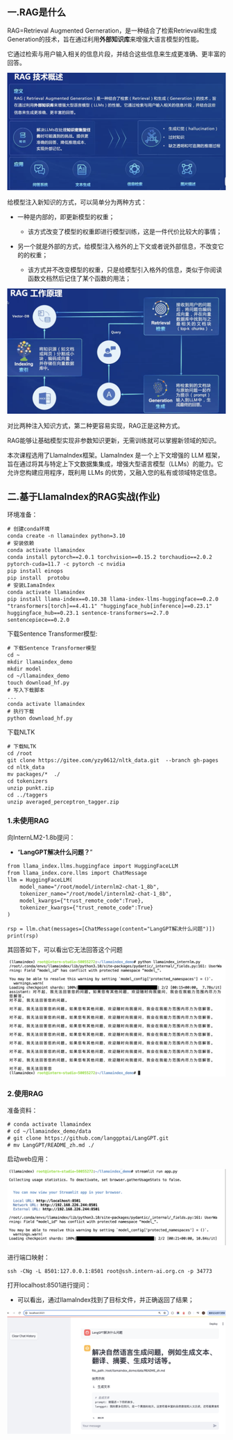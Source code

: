 



## 一.RAG是什么

RAG=Retrieval Augmented Gerneration，是一种结合了检索Retrieval和生成Generation的技术，旨在通过利用**外部知识库**来增强大语言模型的性能。

它通过检索与用户输入相关的信息片段，并结合这些信息来生成更准确、更丰富的回答。

![](./RAG概述.png)



给模型注入新知识的方式，可以简单分为两种方式：

* 一种是内部的，即更新模型的权重；
  * 该方式改变了模型的权重即进行模型训练，这是一件代价比较大的事情；

* 另一个就是外部的方式，给模型注入格外的上下文或者说外部信息，不改变它的的权重；
  * 该方式并不改变模型的权重，只是给模型引入格外的信息，类似于你阅读函数文档然后记住了某个函数的用法；


![](./RAG工作原理.png)



对比两种注入知识方式，第二种更容易实现，RAG正是这种方式。

RAG能够让基础模型实现非参数知识更新，无需训练就可以掌握新领域的知识。

本次课程选用了LlamaIndex框架。LlamaIndex 是一个上下文增强的 LLM 框架，旨在通过将其与特定上下文数据集集成，增强大型语言模型（LLMs）的能力。它允许您构建应用程序，既利用 LLMs 的优势，又融入您的私有或领域特定信息。



## 二.基于LIamaIndex的RAG实战(作业)

环境准备：

```
# 创建conda环境
conda create -n llamaindex python=3.10
# 安装依赖
conda activate llamaindex
conda install pytorch==2.0.1 torchvision==0.15.2 torchaudio==2.0.2 pytorch-cuda=11.7 -c pytorch -c nvidia
pip install einops
pip install  protobu
# 安装LIamaIndex
conda activate llamaindex
pip install llama-index==0.10.38 llama-index-llms-huggingface==0.2.0 "transformers[torch]==4.41.1" "huggingface_hub[inference]==0.23.1" huggingface_hub==0.23.1 sentence-transformers==2.7.0 sentencepiece==0.2.0
```

下载Sentence Transformer模型:

```
# 下载Sentence Transformer模型
cd ~
mkdir llamaindex_demo
mkdir model
cd ~/llamaindex_demo
touch download_hf.py
# 写入下载脚本
...
conda activate llamaindex
# 执行下载 
python download_hf.py
```

下载NLTK

```
# 下载NLTK
cd /root
git clone https://gitee.com/yzy0612/nltk_data.git  --branch gh-pages
cd nltk_data
mv packages/*  ./
cd tokenizers
unzip punkt.zip
cd ../taggers
unzip averaged_perceptron_tagger.zip
```

### 1.未使用RAG

向InternLM2-1.8b提问：

* “**LangGPT解决什么问题？**”

```
from llama_index.llms.huggingface import HuggingFaceLLM
from llama_index.core.llms import ChatMessage
llm = HuggingFaceLLM(
    model_name="/root/model/internlm2-chat-1_8b",
    tokenizer_name="/root/model/internlm2-chat-1_8b",
    model_kwargs={"trust_remote_code":True},
    tokenizer_kwargs={"trust_remote_code":True}
)

rsp = llm.chat(messages=[ChatMessage(content="LangGPT解决什么问题")])
print(rsp)
```

其回答如下，可以看出它无法回答这个问题

![](./no_apply_rag.png)



### 2.使用RAG

准备资料：

```
# conda activate llamaindex
# cd ~/llamaindex_demo/data
# git clone https://github.com/langgptai/LangGPT.git
# mv LangGPT/README_zh.md ./
```

启动web应用：

![](./run_rag.png)

进行端口映射：

```
ssh -CNg -L 8501:127.0.0.1:8501 root@ssh.intern-ai.org.cn -p 34773
```

打开localhost:8501进行提问：

* 可以看出，通过llamaIndex找到了目标文件，并正确返回了结果；

![](./apply_rag.png)
